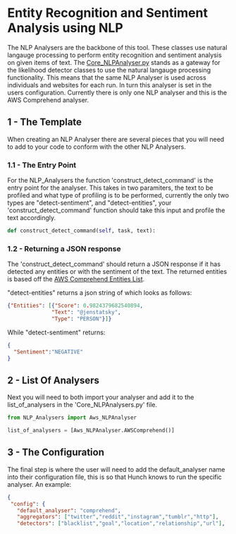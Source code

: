 # Entity Recognition and Sentiment Analysis using NLP
The NLP Analysers are the backbone of this tool. These classes use natural langauge processing to perform entity recognition and sentiment analysis on given items of text. The [Core_NLPAnalyser.py](https://github.com/user1342/Hunch/blob/master/Core_NLPAnalyser.py) stands as a gateway for the likelihood detector classes to use the natural langauge processing functionality. This means that the same NLP Analyser is used across individuals and websites for each run. In turn this analyser is set in the users configuration. Currently there is only one NLP analyser and this is the AWS Comprehend analyser.  

## 1 - The Template
When creating an NLP Analyser there are several pieces that you will need to add to your code to conform with the other NLP Analysers. 

### 1.1 - The Entry Point
For the NLP_Analysers the function 'construct_detect_command' is the entry point for the analyser. This takes in two paramiters, the text to be profiled and what type of profiling is to be performed, currently the only two types are "detect-sentiment", and "detect-entities", your 'construct_detect_command' function should take this input and profile the text accordingly. 

```python
def construct_detect_command(self, task, text):
```

### 1.2 - Returning a JSON response
The 'construct_detect_command' should return a JSON response if it has detected any entities or with the sentiment of the text. The returned entities is based off the [AWS Comprehend Entities List](https://docs.aws.amazon.com/comprehend/latest/dg/how-entities.html).     
     
"detect-entities" returns a json string of which looks as follows:
```json
{"Entities": [{"Score": 0.9824379682540894,
              "Text": "@jenstatsky",
              "Type": "PERSON"}]}
```
While "detect-sentiment" returns:

```json
{  
  "Sentiment":"NEGATIVE"
}
```

## 2 - List Of Analysers
Next you will need to both import your analyser and add it to the list_of_analysers in the 'Core_NLPAnalysers.py' file. 

```python
from NLP_Analysers import Aws_NLPAnalyser

list_of_analysers = [Aws_NLPAnalyser.AWSComprehend()]
```

## 3 - The Configuration
 The final step is where the user will need to add the default_analyser name into their configuration file, this is so that Hunch knows to run the specific analyser. An example:
 
 ```json
 {
  "config": {
    "default_analyser": "comprehend",
    "aggregators": ["twitter","reddit","instagram","tumblr","http"],
    "detectors": ["blacklist","goal","location","relationship","url"],
 ```
        
